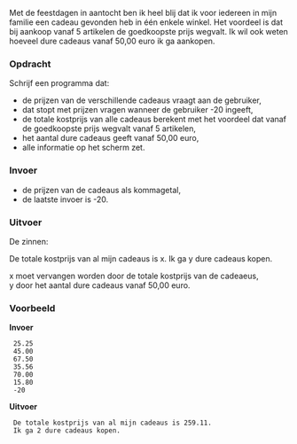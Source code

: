 Met de feestdagen in aantocht ben ik heel blij dat ik voor iedereen in mijn familie een cadeau gevonden heb in één enkele winkel. Het voordeel is dat bij aankoop vanaf 5 artikelen de goedkoopste prijs wegvalt. Ik wil ook weten hoeveel dure cadeaus vanaf 50,00 euro ik ga aankopen. 

### Opdracht

Schrijf een programma dat:

- de prijzen van de verschillende cadeaus vraagt aan de gebruiker,
- dat stopt met prijzen vragen wanneer de gebruiker -20 ingeeft,
- de totale kostprijs van alle cadeaus berekent met het voordeel dat vanaf de goedkoopste prijs wegvalt vanaf 5 artikelen,
- het aantal dure cadeaus geeft vanaf 50,00 euro,
- alle informatie op het scherm zet.


### Invoer

- de prijzen van de cadeaus als kommagetal,
- de laatste invoer is -20.

### Uitvoer

De zinnen: 

De totale kostprijs van al mijn cadeaus is x.
Ik ga y dure cadeaus kopen. 
     
x moet vervangen worden door de totale kostprijs van de cadeaeus,  
y door het aantal dure cadeaus vanaf 50,00 euro.     

### Voorbeeld

**Invoer**

     25.25
     45.00
     67.50
     35.56
     70.00
     15.80
     -20

**Uitvoer**

     De totale kostprijs van al mijn cadeaus is 259.11.
     Ik ga 2 dure cadeaus kopen. 

